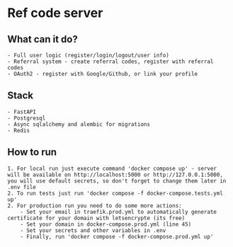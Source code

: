 # Ref code server
## What can it do?
    - Full user logic (register/login/logout/user info)
    - Referral system - create referral codes, register with referral codes
    - OAuth2 - register with Google/Github, or link your profile

## Stack
    - FastAPI
    - Postgresql
    - Async sqlalchemy and alembic for migrations
    - Redis

## How to run
    1. For local run just execute command 'docker compose up' - server will be available on http://localhost:5000 or http://127.0.0.1:5000, you will use default secrets, so don't forget to change them later in .env file
    2. To run tests just run 'docker compose -f docker-compose.tests.yml up'
    2. For production run you need to do some more actions:
        - Set your email in traefik.prod.yml to automatically generate certificate for your domain with letsencrypte (its free)
        - Set your domain in docker-compose.prod.yml (line 45)
        - Set your secrets and other variables in .env
        - Finally, run 'docker compose -f docker-compose.prod.yml up'
